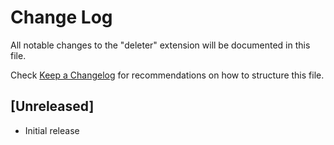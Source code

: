 # Change Log

All notable changes to the "deleter" extension will be documented in this file.

Check [Keep a Changelog](http://keepachangelog.com/) for recommendations on how to structure this file.

## [Unreleased]

- Initial release